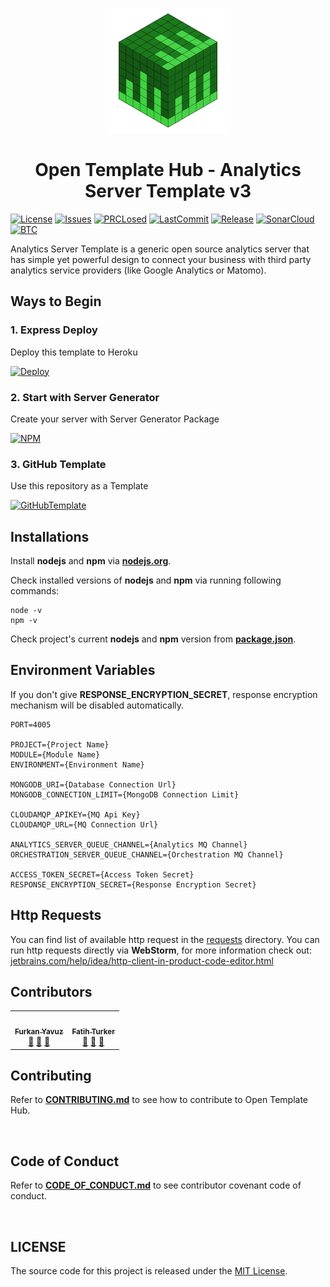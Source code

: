<p align="center">
   <a href="https://opentemplatehub.com">
    <img src="https://raw.githubusercontent.com/open-template-hub/open-template-hub.github.io/master/assets/logo/server/analytics-server-logo.png" alt="Logo" width=200>
  </a>
</p>

<h1 align="center">
Open Template Hub - Analytics Server Template v3
</h1>

[![License](https://img.shields.io/github/license/open-template-hub/analytics-server-template?color=43b043&style=for-the-badge)](LICENSE)
[![Issues](https://img.shields.io/github/issues/open-template-hub/analytics-server-template?color=43b043&style=for-the-badge)](https://github.com/open-template-hub/analytics-server-template/issues)
[![PRCLosed](https://img.shields.io/github/issues-pr-closed-raw/open-template-hub/analytics-server-template?color=43b043&style=for-the-badge)](https://github.com/open-template-hub/analytics-server-template/pulls?q=is%3Apr+is%3Aclosed)
[![LastCommit](https://img.shields.io/github/last-commit/open-template-hub/analytics-server-template?color=43b043&style=for-the-badge)](https://github.com/open-template-hub/analytics-server-template/commits/master)
[![Release](https://img.shields.io/github/release/open-template-hub/analytics-server-template?include_prereleases&color=43b043&style=for-the-badge)](https://github.com/open-template-hub/analytics-server-template/releases)
[![SonarCloud](https://img.shields.io/sonar/quality_gate/open-template-hub_analytics-server-template?server=https%3A%2F%2Fsonarcloud.io&label=Sonar%20Cloud&style=for-the-badge&logo=sonarcloud)](https://sonarcloud.io/dashboard?id=open-template-hub_analytics-server-template)
[![BTC](https://img.shields.io/badge/Donate-BTC-ORANGE?color=F5922F&style=for-the-badge&logo=bitcoin)](https://commerce.coinbase.com/checkout/8313af5f-de48-498d-b2cb-d98819ca7d5e)

Analytics Server Template is a generic open source analytics server that has simple yet powerful design to connect your business with third party analytics service providers (like Google Analytics or Matomo).

## Ways to Begin

### 1. Express Deploy

Deploy this template to Heroku

[![Deploy](https://img.shields.io/badge/Deploy_to-Heroku-7056bf.svg?style=for-the-badge&logo=heroku)](https://heroku.com/deploy?template=https://github.com/open-template-hub/analytics-server-template)

### 2. Start with Server Generator

Create your server with Server Generator Package

[![NPM](https://img.shields.io/badge/NPM-server_generator-cb3837.svg?style=for-the-badge&logo=npm)](https://www.npmjs.com/package/@open-template-hub/server-generator)

### 3. GitHub Template

Use this repository as a Template

[![GitHubTemplate](https://img.shields.io/badge/GitHub-Template-24292e.svg?style=for-the-badge&logo=github)](https://github.com/open-template-hub/analytics-server-template/generate)

## Installations

Install **nodejs** and **npm** via **[nodejs.org](https://nodejs.org)**.

Check installed versions of **nodejs** and **npm** via running following commands:

```
node -v
npm -v
```

Check project's current **nodejs** and **npm** version from **[package.json](package.json)**.

## Environment Variables

If you don't give **RESPONSE_ENCRYPTION_SECRET**, response encryption mechanism will be disabled automatically.

``` applescript
PORT=4005

PROJECT={Project Name}
MODULE={Module Name}
ENVIRONMENT={Environment Name}

MONGODB_URI={Database Connection Url}
MONGODB_CONNECTION_LIMIT={MongoDB Connection Limit}

CLOUDAMQP_APIKEY={MQ Api Key}
CLOUDAMQP_URL={MQ Connection Url}

ANALYTICS_SERVER_QUEUE_CHANNEL={Analytics MQ Channel}
ORCHESTRATION_SERVER_QUEUE_CHANNEL={Orchestration MQ Channel}

ACCESS_TOKEN_SECRET={Access Token Secret}
RESPONSE_ENCRYPTION_SECRET={Response Encryption Secret}
```

## Http Requests

You can find list of available http request in the [requests](assets/requests) directory. You can run http requests directly via **WebStorm**, for more information check out: [jetbrains.com/help/idea/http-client-in-product-code-editor.html](https://jetbrains.com/help/idea/http-client-in-product-code-editor.html)

## Contributors

<!-- ALL-CONTRIBUTORS-LIST:START - Do not remove or modify this section -->
<!-- prettier-ignore-start -->
<!-- markdownlint-disable -->
<table>
  <tr>
    <td align="center"><a href="https://github.com/furknyavuz"><img src="https://avatars0.githubusercontent.com/u/2248168?s=460&u=435ef6ade0785a7a135ce56cae751fb3ade1d126&v=4" width="100px;" alt=""/><br /><sub><b>Furkan Yavuz</b></sub></a><br /><a href="https://github.com/open-template-hub/analytics-server-template/issues/created_by/furknyavuz" title="Answering Questions">💬</a> <a href="https://github.com/open-template-hub/analytics-server-template/commits?author=furknyavuz" title="Documentation">📖</a> <a href="https://github.com/open-template-hub/analytics-server-template/pulls?q=is%3Apr+reviewed-by%3Afurknyavuz" title="Reviewed Pull Requests">👀</a></td>
    <td align="center"><a href="https://github.com/fatihturker"><img src="https://avatars1.githubusercontent.com/u/2202179?s=460&u=261b1129e7106c067783cb022ab9999aad833bdc&v=4" width="100px;" alt=""/><br /><sub><b>Fatih Turker</b></sub></a><br /><a href="https://github.com/open-template-hub/analytics-server-template/issues/created_by/fatihturker" title="Answering Questions">💬</a> <a href="https://github.com/open-template-hub/analytics-server-template/commits?author=fatihturker" title="Documentation">📖</a> <a href="https://github.com/open-template-hub/analytics-server-template/pulls?q=is%3Apr+reviewed-by%3Afatihturker" title="Reviewed Pull Requests">👀</a></td>
  </tr>
</table>

<!-- markdownlint-enable -->
<!-- prettier-ignore-end -->
<!-- ALL-CONTRIBUTORS-LIST:END -->

## Contributing

Refer to **[CONTRIBUTING.md](https://github.com/open-template-hub/.github/blob/master/docs/CONTRIBUTING.md)** to see how to contribute to Open Template Hub.

<br/>

## Code of Conduct

Refer to **[CODE_OF_CONDUCT.md](https://github.com/open-template-hub/.github/blob/master/docs/CODE_OF_CONDUCT.md)** to see contributor covenant code of conduct.

<br/>

## LICENSE

The source code for this project is released under the [MIT License](LICENSE).
